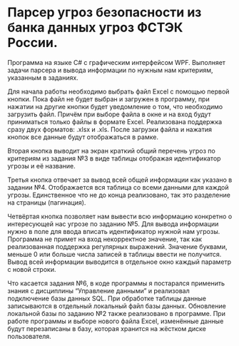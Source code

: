# Парсер угроз безопасности из банка данных угроз ФСТЭК России.

Программа на языке С# с графическим интерфейсом WPF. Выполняет задачи парсера и вывода информации по нужным нам критериям, указанным в заданиях.


Для начала работы необходимо выбрать файл Excel с помощью первой кнопки. Пока файл не будет выбран и загружен в программу, при нажатии на другие кнопки будет уведомление о том, что необходимо загрузить файл. Причём при выборе файла в окне и на вход будут приниматься только файлы в формате Excel. Реализована поддержка сразу двух форматов: .xlsx и .xls. После загрузки файла и нажатия кнопок все данные будут отображаться в рамке.

Вторая кнопка выводит на экран краткий общий перечень угроз по критериям из задания №3 в виде таблицы отображая идентификатор угрозы и её название. 

Третья кнопка отвечает за вывод всей общей информации как указано в задании №4. Отображается вся таблица со всеми данными для каждой угрозы. Единственное что не до конца реализовано, так это разделение на страницы (пагинация).

Четвёртая кнопка позволяет нам вывести всю информацию конкретно о интересующей нас угрозе по заданию №5. Для вывода информации нужно в поле для ввода вписать идентификатор нужной нам угрозы. Программа не примет на вход некорректное значение, так как реализованная поддержка регулярных выражений. Значение буквами, меньше 0 или больше числа записей в таблицы ввести не получится. Вывод всей информации выводится в отдельное окно каждый параметр с новой строки.

Что касается задания №6, в коде программы я постарался применить знания с дисциплины “Управление данными” и реализовал подключение базы данных SQL. При обработке таблицы данные записываются в отдельный локальный файл базы данных. Обновление локальной базы по заданию №2 также реализовано в программе. При работе программы и выборе нового файла Excel, изменённые данные будут перезаписаны в базу, которая хранится на жёстком диске пользователя.
